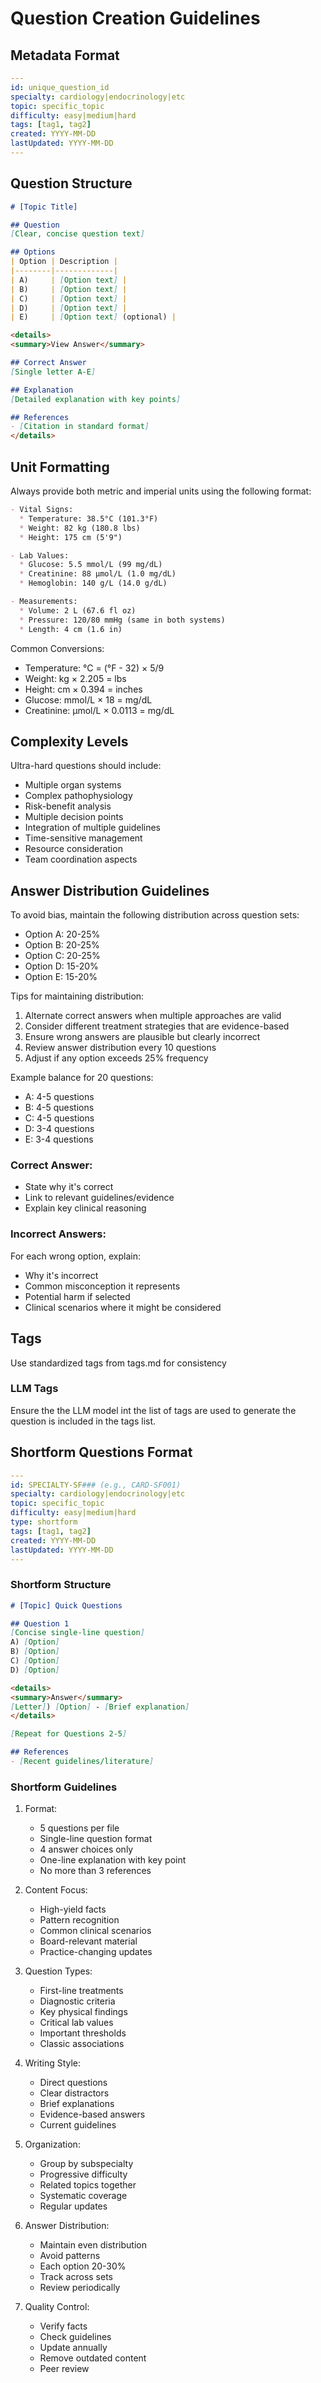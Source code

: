 # Question Creation Guidelines

## Metadata Format
```yaml
---
id: unique_question_id
specialty: cardiology|endocrinology|etc
topic: specific_topic
difficulty: easy|medium|hard
tags: [tag1, tag2]
created: YYYY-MM-DD
lastUpdated: YYYY-MM-DD
---
```

## Question Structure
```markdown
# [Topic Title]

## Question
[Clear, concise question text]

## Options
| Option | Description |
|--------|-------------|
| A)     | [Option text] |
| B)     | [Option text] |
| C)     | [Option text] |
| D)     | [Option text] |
| E)     | [Option text] (optional) |

<details>
<summary>View Answer</summary>

## Correct Answer
[Single letter A-E]

## Explanation
[Detailed explanation with key points]

## References
- [Citation in standard format]
</details>
```

## Unit Formatting
Always provide both metric and imperial units using the following format:
```markdown
- Vital Signs:
  * Temperature: 38.5°C (101.3°F)
  * Weight: 82 kg (180.8 lbs)
  * Height: 175 cm (5'9")

- Lab Values:
  * Glucose: 5.5 mmol/L (99 mg/dL)
  * Creatinine: 88 µmol/L (1.0 mg/dL)
  * Hemoglobin: 140 g/L (14.0 g/dL)

- Measurements:
  * Volume: 2 L (67.6 fl oz)
  * Pressure: 120/80 mmHg (same in both systems)
  * Length: 4 cm (1.6 in)
```

Common Conversions:
- Temperature: °C = (°F - 32) × 5/9
- Weight: kg × 2.205 = lbs
- Height: cm × 0.394 = inches
- Glucose: mmol/L × 18 = mg/dL
- Creatinine: µmol/L × 0.0113 = mg/dL

## Complexity Levels
Ultra-hard questions should include:
- Multiple organ systems
- Complex pathophysiology
- Risk-benefit analysis
- Multiple decision points
- Integration of multiple guidelines
- Time-sensitive management
- Resource consideration
- Team coordination aspects

## Answer Distribution Guidelines
To avoid bias, maintain the following distribution across question sets:
- Option A: 20-25%
- Option B: 20-25%
- Option C: 20-25%
- Option D: 15-20%
- Option E: 15-20%

Tips for maintaining distribution:
1. Alternate correct answers when multiple approaches are valid
2. Consider different treatment strategies that are evidence-based
3. Ensure wrong answers are plausible but clearly incorrect
4. Review answer distribution every 10 questions
5. Adjust if any option exceeds 25% frequency

Example balance for 20 questions:
- A: 4-5 questions
- B: 4-5 questions
- C: 4-5 questions
- D: 3-4 questions
- E: 3-4 questions

### Correct Answer:
- State why it's correct
- Link to relevant guidelines/evidence
- Explain key clinical reasoning

### Incorrect Answers:
For each wrong option, explain:
- Why it's incorrect
- Common misconception it represents
- Potential harm if selected
- Clinical scenarios where it might be considered

## Tags
Use standardized tags from tags.md for consistency

### LLM Tags
Ensure the the LLM model int the list of tags are used to generate the question is included in the tags list.

## Shortform Questions Format
```yaml
---
id: SPECIALTY-SF### (e.g., CARD-SF001)
specialty: cardiology|endocrinology|etc
topic: specific_topic
difficulty: easy|medium|hard
type: shortform
tags: [tag1, tag2]
created: YYYY-MM-DD
lastUpdated: YYYY-MM-DD
---
```

### Shortform Structure
```markdown
# [Topic] Quick Questions

## Question 1
[Concise single-line question]
A) [Option]
B) [Option]
C) [Option]
D) [Option]

<details>
<summary>Answer</summary>
[Letter]) [Option] - [Brief explanation]
</details>

[Repeat for Questions 2-5]

## References
- [Recent guidelines/literature]
```

### Shortform Guidelines
1. Format:
   - 5 questions per file
   - Single-line question format
   - 4 answer choices only
   - One-line explanation with key point
   - No more than 3 references

2. Content Focus:
   - High-yield facts
   - Pattern recognition
   - Common clinical scenarios
   - Board-relevant material
   - Practice-changing updates

3. Question Types:
   - First-line treatments
   - Diagnostic criteria
   - Key physical findings
   - Critical lab values
   - Important thresholds
   - Classic associations

4. Writing Style:
   - Direct questions
   - Clear distractors
   - Brief explanations
   - Evidence-based answers
   - Current guidelines

5. Organization:
   - Group by subspecialty
   - Progressive difficulty
   - Related topics together
   - Systematic coverage
   - Regular updates

6. Answer Distribution:
   - Maintain even distribution
   - Avoid patterns
   - Each option 20-30%
   - Track across sets
   - Review periodically

7. Quality Control:
   - Verify facts
   - Check guidelines
   - Update annually
   - Remove outdated content
   - Peer review